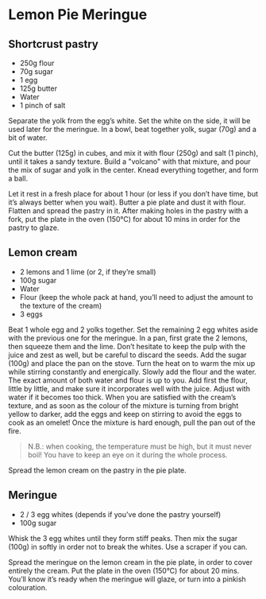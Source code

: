 # Lemon Pie Meringue

## Shortcrust pastry
- 250g flour
- 70g sugar
- 1 egg
- 125g butter
- Water 
- 1 pinch of salt

Separate the yolk from the egg’s white. Set the white on the side, it will be used later for the meringue. In a bowl, beat together yolk, sugar (70g) and a bit of water. 

Cut the butter (125g) in cubes, and mix it with flour (250g) and salt (1 pinch), until it takes a sandy texture. Build a "volcano" with that mixture, and pour the mix of sugar and yolk in the center. Knead everything together, and form a ball. 

Let it rest in a fresh place for about 1 hour (or less if you don’t have time, but it’s always better when you wait).
Butter a pie plate and dust it with flour. Flatten and spread the pastry in it. After making holes in the pastry with a fork, put the plate in the oven (150°C) for about 10 mins in order for the pastry to glaze.

## Lemon cream
- 2 lemons and 1 lime (or 2, if they’re small)
- 100g sugar
- Water
- Flour (keep the whole pack at hand, you’ll need to adjust the amount to the texture of the cream) 
- 3 eggs

Beat 1 whole egg and 2 yolks together. Set the remaining 2 egg whites aside with the previous one for the meringue. 
In a pan, first grate the 2 lemons, then squeeze them and the lime. Don’t hesitate to keep the pulp with the juice and zest as well, but be careful to discard the seeds. Add the sugar (100g) and place the pan on the stove. Turn the heat on to warm the mix up while stirring constantly and energically. Slowly add the flour and the water. The exact amount of both water and flour is up to you. Add first the flour, little by little, and make sure it incorporates well with the juice. Adjust with water if it becomes too thick. When you are satisfied with the cream’s texture, and as soon as the colour of the mixture is turning from bright yellow to darker, add the eggs and keep on stirring to avoid the eggs to cook as an omelet! Once the mixture is hard enough, pull the pan out of the fire.

> N.B.: when cooking, the temperature must be high, but it must never boil! You have to keep an eye on it during the whole process.

Spread the lemon cream on the pastry in the pie plate.

## Meringue
- 2 / 3 egg whites (depends if you’ve done the pastry yourself)
- 100g sugar

Whisk the 3 egg whites until they form stiff peaks. Then mix the sugar (100g) in softly in order not to break the whites. Use a scraper if you can.

Spread the meringue on the lemon cream in the pie plate, in order to cover entirely the cream. Put the plate in the oven (150°C) for about 20 mins. You’ll know it’s ready when the meringue will glaze, or turn into a pinkish colouration.